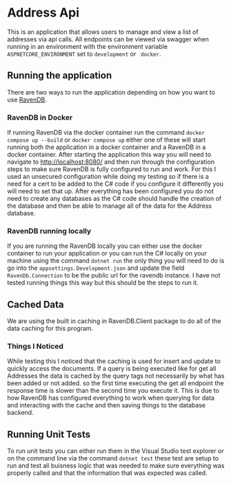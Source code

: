 # Address Api

This is an application that allows users to manage and view a list of addresses via api calls. All endpoints can be viewed via swagger when running in an environment with the environment variable `ASPNETCORE_ENVIRONMENT`  set to `development` or ` docker`.

## Running the application

There are two ways to run the application depending on how you want to use [RavenDB](https://ravendb.net/).

### RavenDB in Docker

If running RavenDB via the docker container run the command `docker compose up --build` or `docker compose up` either one of these will start running both the application in a docker container and a RavenDB in a docker container. After starting the application this way you will need to navigate to [http://localhost:8080/](http://localhost:8080/) and then run through the configuration steps to make sure RavenDB is fully configured to run and work. For this I used an unsecured configuration while doing my testing so if there is a need for a cert to be added to the C# code if you configure it differently you will need to set that up. After everything has been configured you do not need to create any databases as the C# code should handle the creation of the database and then be able to manage all of the data for the Address database.

### RavenDB running locally

If you are running the RavenDB locally you can either use the docker container to run your application or you can run the C# locally on your machine using the command `dotnet run` the only thing you will need to do is go into the `appsettings.Development.json` and update the field `RavenDb.Connection` to be the public url for the ravendb instance.  I have not tested running things this way but this should be the steps to run it.

## Cached Data

We are using the built in caching in RavenDB.Client package to do all of the data caching for this program. 

### Things I Noticed

While testing this I noticed that the caching is used for insert and update to quickly access the documents. If a query is being executed like for get all Addresses the data is cached by the query tags not necessarily by what has been added or not added. so the first time executing the get all endpoint the response time is slower than the second time you execute it. This is due to how RavenDB has configured everything to work when querying for data and interacting with the cache and then saving things to the database backend. 

## Running Unit Tests

To run unit tests you can either run them in the Visual Studio test explorer or on the command line via the command `dotnet test` these test are setup to run and test all buisness logic that was needed to make sure everything was properly called and that the information that was expected was called.
